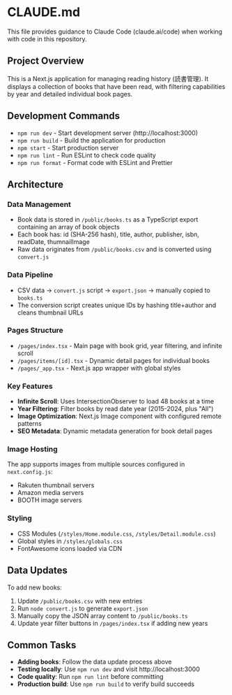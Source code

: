 # CLAUDE.md

This file provides guidance to Claude Code (claude.ai/code) when working with code in this repository.

## Project Overview

This is a Next.js application for managing reading history (読書管理). It displays a collection of books that have been read, with filtering capabilities by year and detailed individual book pages.

## Development Commands

- `npm run dev` - Start development server (http://localhost:3000)
- `npm run build` - Build the application for production
- `npm start` - Start production server
- `npm run lint` - Run ESLint to check code quality
- `npm run format` - Format code with ESLint and Prettier

## Architecture

### Data Management
- Book data is stored in `/public/books.ts` as a TypeScript export containing an array of book objects
- Each book has: id (SHA-256 hash), title, author, publisher, isbn, readDate, thumnailImage
- Raw data originates from `/public/books.csv` and is converted using `convert.js`

### Data Pipeline
- CSV data → `convert.js` script → `export.json` → manually copied to `books.ts`
- The conversion script creates unique IDs by hashing title+author and cleans thumbnail URLs

### Pages Structure
- `/pages/index.tsx` - Main page with book grid, year filtering, and infinite scroll
- `/pages/items/[id].tsx` - Dynamic detail pages for individual books
- `/pages/_app.tsx` - Next.js app wrapper with global styles

### Key Features
- **Infinite Scroll**: Uses IntersectionObserver to load 48 books at a time
- **Year Filtering**: Filter books by read date year (2015-2024, plus "All")
- **Image Optimization**: Next.js Image component with configured remote patterns
- **SEO Metadata**: Dynamic metadata generation for book detail pages

### Image Hosting
The app supports images from multiple sources configured in `next.config.js`:
- Rakuten thumbnail servers
- Amazon media servers  
- BOOTH image servers

### Styling
- CSS Modules (`/styles/Home.module.css`, `/styles/Detail.module.css`)
- Global styles in `/styles/globals.css`
- FontAwesome icons loaded via CDN

## Data Updates

To add new books:
1. Update `/public/books.csv` with new entries
2. Run `node convert.js` to generate `export.json`
3. Manually copy the JSON array content to `/public/books.ts`
4. Update year filter buttons in `/pages/index.tsx` if adding new years

## Common Tasks

- **Adding books**: Follow the data update process above
- **Testing locally**: Use `npm run dev` and visit http://localhost:3000
- **Code quality**: Run `npm run lint` before committing
- **Production build**: Use `npm run build` to verify build succeeds
